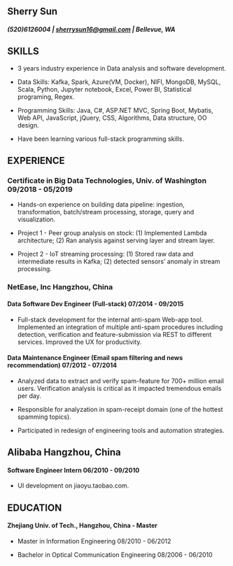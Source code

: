 ## Sherry Sun

##### (520)6126004 | sherrysun16@gmail.com | Bellevue, WA

## SKILLS

-   3 years industry experience in Data analysis and software development.
    
-   Data Skills: Kafka, Spark, Azure(VM, Docker), NIFI, MongoDB, MySQL, Scala, Python, Jupyter notebook, Excel, Power BI, Statistical programing, Regex.
    
-   Programming Skills: Java, C#, ASP.NET MVC, Spring Boot, Mybatis, Web API, JavaScript, jQuery, CSS, Algorithms, Data structure, OO design.
    
-   Have been learning various full-stack programming skills.

## EXPERIENCE

### Certificate in Big Data Technologies, Univ. of Washington  09/2018 - 05/2019

-   Hands-on experience on building data pipeline: ingestion, transformation, batch/stream processing, storage, query and visualization.
    
-   Project 1 - Peer group analysis on stock: (1) Implemented Lambda architecture; (2) Ran analysis against serving layer and stream layer.
    
-   Project 2 - IoT streaming processing: (1) Stored raw data and intermediate results in Kafka; (2) detected sensors’ anomaly in stream processing.
    

### NetEase, Inc Hangzhou, China

#### Data Software Dev Engineer (Full-stack)  07/2014 - 09/2015

-   Full-stack development for the internal anti-spam Web-app tool. Implemented an integration of multiple anti-spam procedures including detection, verification and feature-submission via REST to different services. Improved the UX for productivity.
    

#### Data Maintenance Engineer (Email spam filtering and news recommendation) 07/2012 - 07/2014

-   Analyzed data to extract and verify spam-feature for 700+ million email users. Verification analysis is critical as it impacted tremendous emails per day.
    
-   Responsible for analyzation in spam-receipt domain (one of the hottest spamming topics).
    
-   Participated in redesign of engineering tools and automation strategies.
    

## Alibaba Hangzhou, China

#### Software Engineer Intern 06/2010 - 09/2010

-   UI development on jiaoyu.taobao.com.
    

  

## EDUCATION

#### Zhejiang Univ. of Tech., Hangzhou, China - Master

- Master in Information Engineering 08/2010 - 06/2012

- Bachelor in Optical Communication Engineering 08/2006 - 06/2010
